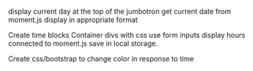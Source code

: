 display current day at the top of the jumbotron
get current date from moment.js
display in appropriate format

Create time blocks
Container divs with css
use form inputs
display hours connected to moment.js
save in local storage.

Create css/bootstrap to change color in response to time
